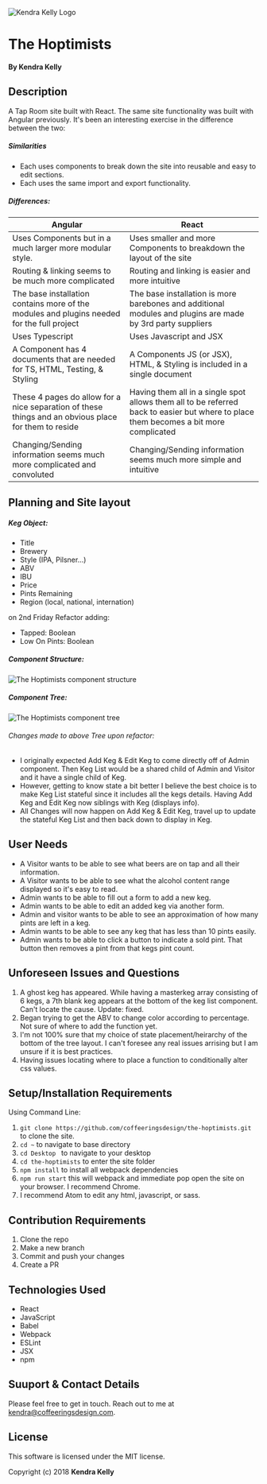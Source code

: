 ![Kendra Kelly Logo](/kkgithub.png)
# The Hoptimists

#### By Kendra Kelly

## Description

A Tap Room site built with React. The same site functionality was built with Angular previously. It's been an interesting exercise in the difference between the two:

##### Similarities
* Each uses components to break down the site into reusable and easy to edit sections.
* Each uses the same import and export functionality.

##### Differences:
| Angular | React |
|---------------|---------------|
| Uses Components but in a much larger more modular style. | Uses smaller and more Components to breakdown the layout of the site |
| Routing & linking seems to be much more complicated | Routing and linking is easier and more intuitive |
| The base installation contains more of the modules and plugins needed for the full project | The base installation is more barebones and additional modules and plugins are made by 3rd party suppliers |
| Uses Typescript | Uses Javascript and JSX |
| A Component has 4 documents that are needed for TS, HTML, Testing, & Styling | A Components JS (or JSX), HTML, & Styling is included in a single document |
| These 4 pages do allow for a nice separation of these things and an obvious place for them to reside | Having them all in a single spot allows them all to be referred back to easier but where to place them becomes a bit more complicated |
| Changing/Sending information seems much more complicated and convoluted | Changing/Sending information seems much more simple and intuitive |

## Planning and Site layout

##### Keg Object:

* Title
* Brewery
* Style (IPA, Pilsner...)
* ABV
* IBU
* Price
* Pints Remaining
* Region (local, national, internation)

on 2nd Friday Refactor adding:
* Tapped: Boolean
* Low On Pints: Boolean

##### Component Structure:
![The Hoptimists component structure](/HoptimistsComponents.png)

##### Component Tree:
![The Hoptimists component tree](/HoptimistsComponentTree.png)
###### Changes made to above Tree upon refactor:
* I originally expected Add Keg & Edit Keg to come directly off of Admin component. Then Keg List would be a shared child of Admin and Visitor and it have a single child of Keg.
* However, getting to know state a bit better I believe the best choice is to make Keg List stateful since it includes all the kegs details. Having Add Keg and Edit Keg now siblings with Keg (displays info).
* All Changes will now happen on Add Keg & Edit Keg, travel up to update the stateful Keg List and then back down to display in Keg.

## User Needs

* A Visitor wants to be able to see what beers are on tap and all their information.
* A Visitor wants to be able to see what the alcohol content range displayed so it's easy to read.
* Admin wants to be able to fill out a form to add a new keg.
* Admin wants to be able to edit an added keg via another form.
* Admin and visitor wants to be able to see an approximation of how many pints are left in a keg.
* Admin wants to be able to see any keg that has less than 10 pints easily.
* Admin wants to be able to click a button to indicate a sold pint. That button then removes a pint from that kegs pint count.

## Unforeseen Issues and Questions
1. A ghost keg has appeared. While having a masterkeg array consisting of 6 kegs, a 7th blank keg appears at the bottom of the keg list component. Can't locate the cause. Update: fixed.
2. Began trying to get the ABV to change color according to percentage. Not sure of where to add the function yet.
3. I'm not 100% sure that my choice of state placement/heirarchy of the bottom of the tree layout. I can't foresee any real issues arrising but I am unsure if it is best practices.
4. Having issues locating where to place a function to conditionally alter css values.


## Setup/Installation Requirements
Using Command Line:
1. ``git clone https://github.com/coffeeringsdesign/the-hoptimists.git `` to clone the site.
2. ``cd ~`` to navigate to base directory
3. ``cd Desktop `` to navigate to your desktop
4. ``cd the-hoptimists`` to enter the site folder
8. ``npm install`` to install all webpack dependencies
9. ``npm run start`` this will webpack and immediate pop open the site on your browser. I recommend Chrome.
10. I recommend Atom to edit any html, javascript, or sass.

## Contribution Requirements

1. Clone the repo
2. Make a new branch
3. Commit and push your changes
4. Create a PR

## Technologies Used

* React
* JavaScript
* Babel
* Webpack
* ESLint
* JSX
* npm

## Suuport & Contact Details

Please feel free to get in touch. Reach out to me at kendra@coffeeringsdesign.com.

## License

This software is licensed under the MIT license.

Copyright (c) 2018 **Kendra Kelly**
